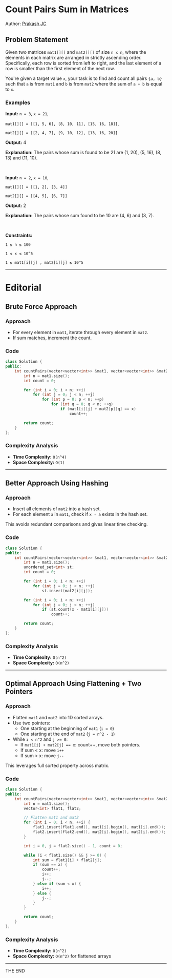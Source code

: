 # Count Pairs Sum in Matrices

Author: [Prakash JC](https://github.com/prakash079513)

## Problem Statement

Given two matrices `mat1[][]` and `mat2[][]` of size `n x n`, where the elements in each matrix are arranged in strictly ascending order. Specifically, each row is sorted from left to right, and the last element of a row is smaller than the first element of the next row.

You're given a target value `x`, your task is to find and count all pairs `{a, b}` such that `a` is from `mat1` and `b` is from `mat2` where the sum of `a + b` is equal to `x`.

### Examples

**Input:** `n = 3`, `x = 21`,

`mat1[][] = [[1, 5, 6], [8, 10, 11], [15, 16, 18]]`,

`mat2[][] = [[2, 4, 7], [9, 10, 12], [13, 16, 20]]`

**Output:** 4

**Explanation:** The pairs whose sum is found to be 21 are (1, 20), (5, 16), (8, 13) and (11, 10).

<br>

**Input:** `n = 2`, `x = 10`,

`mat1[][] = [[1, 2], [3, 4]]`

`mat2[][] = [[4, 5], [6, 7]]`

**Output:** 2

**Explanation:** The pairs whose sum found to be 10 are (4, 6) and (3, 7).

<br>

**Constraints:**

`1 ≤ n ≤ 100`

`1 ≤ x ≤ 10^5`

`1 ≤ mat1[i][j] , mat2[i][j] ≤ 10^5`

---

# Editorial

## Brute Force Approach

### Approach

- For every element in `mat1`, iterate through every element in `mat2`.
- If sum matches, increment the count.

### Code

```cpp
class Solution {
public:
    int countPairs(vector<vector<int>> &mat1, vector<vector<int>> &mat2, int x) {
        int n = mat1.size();
        int count = 0;

        for (int i = 0; i < n; ++i)
            for (int j = 0; j < n; ++j)
                for (int p = 0; p < n; ++p)
                    for (int q = 0; q < n; ++q)
                        if (mat1[i][j] + mat2[p][q] == x)
                            count++;

        return count;
    }
};
```

### Complexity Analysis

- **Time Complexity:** `O(n^4)`
- **Space Complexity:** `O(1)`

---

## Better Approach Using Hashing

### Approach

- Insert all elements of `mat2` into a hash set.
- For each element `a` in `mat1`, check if `x - a` exists in the hash set.

This avoids redundant comparisons and gives linear time checking.

### Code

```cpp
class Solution {
public:
    int countPairs(vector<vector<int>> &mat1, vector<vector<int>> &mat2, int x) {
        int n = mat1.size();
        unordered_set<int> st;
        int count = 0;

        for (int i = 0; i < n; ++i)
            for (int j = 0; j < n; ++j)
                st.insert(mat2[i][j]);

        for (int i = 0; i < n; ++i)
            for (int j = 0; j < n; ++j)
                if (st.count(x - mat1[i][j]))
                    count++;

        return count;
    }
};
```

### Complexity Analysis

- **Time Complexity:** `O(n^2)`
- **Space Complexity:** `O(n^2)`

---

## Optimal Approach Using Flattening + Two Pointers

### Approach

- Flatten `mat1` and `mat2` into 1D sorted arrays.
- Use two pointers:
  - One starting at the beginning of `mat1` (`i = 0`)
  - One starting at the end of `mat2` (`j = n^2 - 1`)
- While `i < n^2` and `j >= 0`:
  - If `mat1[i] + mat2[j] == x`: count++, move both pointers.
  - If sum < x: move `i++`
  - If sum > x: move `j--`

This leverages full sorted property across matrix.

### Code

```cpp
class Solution {
public:
    int countPairs(vector<vector<int>> &mat1, vector<vector<int>> &mat2, int x) {
        int n = mat1.size();
        vector<int> flat1, flat2;

        // Flatten mat1 and mat2
        for (int i = 0; i < n; ++i) {
            flat1.insert(flat1.end(), mat1[i].begin(), mat1[i].end());
            flat2.insert(flat2.end(), mat2[i].begin(), mat2[i].end());
        }

        int i = 0, j = flat2.size() - 1, count = 0;

        while (i < flat1.size() && j >= 0) {
            int sum = flat1[i] + flat2[j];
            if (sum == x) {
                count++;
                i++;
                j--;
            } else if (sum < x) {
                i++;
            } else {
                j--;
            }
        }

        return count;
    }
};
```

### Complexity Analysis

- **Time Complexity:** `O(n^2)`
- **Space Complexity:** `O(n^2)` for flattened arrays

---

THE END
